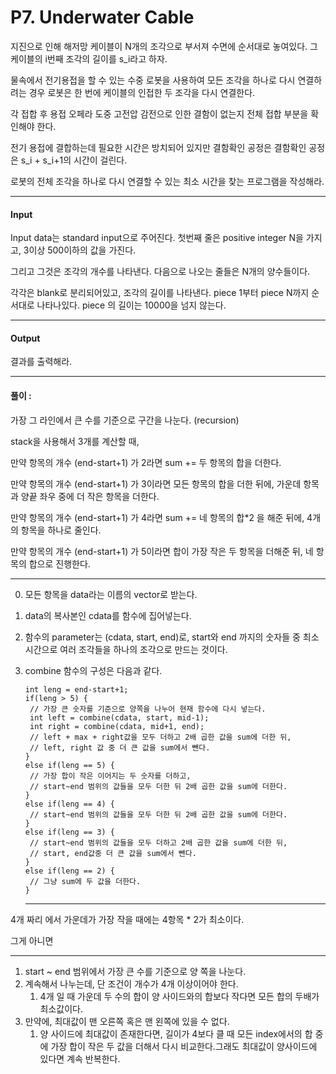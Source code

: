 # P7. Underwater Cable

지진으로 인해 해저망 케이블이 N개의 조각으로 부서져 수면에 순서대로 놓여있다. 그 케이블의 i번째 조각의 길이를 s_i라고 하자.

물속에서 전기용접을 할 수 있는 수중 로봇을 사용하여 모든 조각을 하나로 다시 연결하려는 경우 로봇은 한 번에 케이블의 인접한 두 조각을 다시 연결한다. 

각 접합 후 용접 오페라 도중 고전압 감전으로 인한 결함이 없는지 전체 접합 부분을 확인해야 한다.

전기 용접에 결합하는데 필요한 시간은 방치되어 있지만 결함확인 공정은 결함확인 공정은 s_i + s_i+1의 시간이 걸린다. 

로봇의 전체 조각을 하나로 다시 연결할 수 있는 최소 시간을 찾는 프로그램을 작성해라.

---------

#### Input

Input data는 standard input으로 주어진다. 첫번째 줄은 positive integer N을 가지고, 3이상 500이하의 값을 가진다.

그리고 그것은 조각의 개수를 나타낸다. 다음으로 나오는 줄들은 N개의 양수들이다.

각각은 blank로 분리되어있고, 조각의 길이를 나타낸다. piece 1부터 piece N까지 순서대로 나타나있다. piece 의 길이는 10000을 넘지 않는다.

--------

#### Output

결과를 출력해라. 

-------

#### 풀이 :

가장 그 라인에서 큰 수를 기준으로 구간을 나눈다. (recursion)

stack을 사용해서 3개를 계산할 때, 

만약 항목의 개수 (end-start+1) 가 2라면 sum += 두 항목의 합을 더한다.

만약 항목의 개수 (end-start+1) 가 3이라면 모든 항목의 합을 더한 뒤에, 가운데 항목과 양끝 좌우 중에 더 작은 항목을 더한다. 

만약 항목의 개수 (end-start+1) 가 4라면 sum += 네 항목의 합*2 을 해준 뒤에, 4개의 항목을 하나로 줄인다.

만약 항목의 개수 (end-start+1) 가 5이라면 합이 가장 작은 두 항목을 더해준 뒤, 네 항목의 합으로 진행한다.

----

0. 모든 항목을 data라는 이름의 vector로 받는다.

1. data의 복사본인 cdata를 함수에 집어넣는다. 

2. 함수의 parameter는 (cdata, start, end)로, start와 end 까지의 숫자들 중 최소 시간으로 여러 조각들을 하나의 조각으로 만드는 것이다.

3. combine 함수의 구성은 다음과 같다.

   ```
   int leng = end-start+1;
   if(leng > 5) {
   	// 가장 큰 숫자를 기준으로 양쪽을 나누어 현재 함수에 다시 넣는다. 
   	int left = combine(cdata, start, mid-1);
   	int right = combine(cdata, mid+1, end);
   	// left + max + right값을 모두 더하고 2배 곱한 값을 sum에 더한 뒤,
   	// left, right 값 중 더 큰 값을 sum에서 뺀다.
   }
   else if(leng == 5) {
   	// 가장 합이 작은 이어지는 두 숫자를 더하고,
   	// start~end 범위의 값들을 모두 더한 뒤 2배 곱한 값을 sum에 더한다.
   }
   else if(leng == 4) {
   	// start~end 범위의 값들을 모두 더한 뒤 2배 곱한 값을 sum에 더한다.
   }
   else if(leng == 3) {
   	// start~end 범위의 값들을 모두 더하고 2배 곱한 값을 sum에 더한 뒤,
   	// start, end값중 더 큰 값을 sum에서 뺀다.
   }
   else if(leng == 2) {
   	// 그냥 sum에 두 값을 더한다.
   }
   
   ```

   -----

4개 짜리 에서 가운데가 가장 작을 때에는 4항목 * 2가 최소이다.

그게 아니면 

--------

1. start ~ end 범위에서 가장 큰 수를 기준으로 양 쪽을 나눈다.
2. 계속해서 나누는데, 단 조건이 개수가 4개 이상이어야 한다.
   1. 4개 일 때 가운데 두 수의 합이 양 사이드와의 합보다 작다면 모든 합의 두배가 최소값이다.
3. 만약에, 최대값이 맨 오른쪽 혹은 맨 왼쪽에 있을 수 없다.
   1. 양 사이드에 최대값이 존재한다면, 길이가 4보다 클 때 모든 index에서의 합 중에 가장 합이 작은 두 값을 더해서 다시 비교한다.그래도 최대값이 양사이드에 있다면 계속 반복한다.



